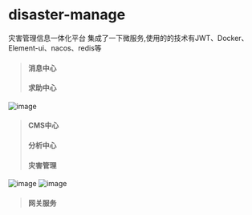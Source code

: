 # disaster-manage
灾害管理信息一体化平台
集成了一下微服务,使用的的技术有JWT、Docker、Element-ui、nacos、redis等
> #### 消息中心
> #### 求助中心
![image](https://user-images.githubusercontent.com/62197687/158987803-808264f1-8bf7-46a6-a564-6cd30e8fc0f4.png)
> #### CMS中心
> #### 分析中心
> #### 灾害管理
![image](https://user-images.githubusercontent.com/62197687/158987776-649e3340-8c2e-48ee-aa80-33e38bc491c4.png)
![image](https://user-images.githubusercontent.com/62197687/158988240-64949172-0def-4821-bc56-c481ad4627a8.png)

> #### 网关服务
